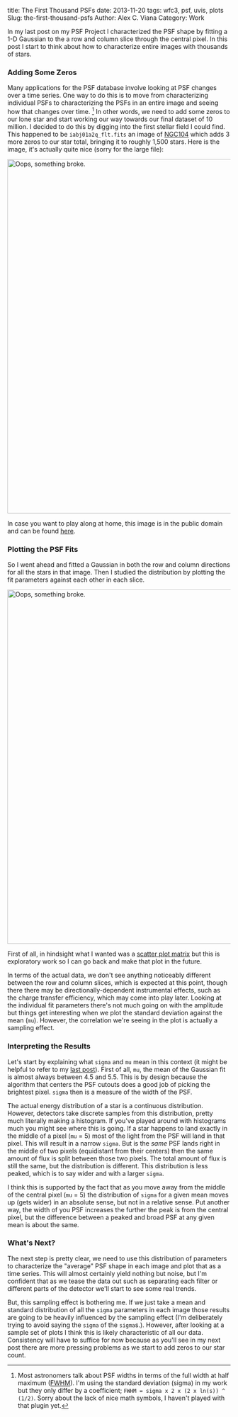title: The First Thousand PSFs
date: 2013-11-20
tags: wfc3, psf, uvis, plots
Slug: the-first-thousand-psfs
Author: Alex C. Viana
Category: Work

In my last post on my PSF Project I characterized the PSF shape by fitting a 1-D Gaussian to the a row and column slice through the central pixel. In this post I start to think about how to characterize entire images with thousands of stars.

### Adding Some Zeros

Many applications for the PSF database involve looking at PSF changes over a time series. One way to do this is to move from characterizing individual PSFs to characterizing the PSFs in an entire image and seeing how that changes over time. [^1] In other words, we need to add some zeros to our lone star and start working our way towards our final dataset of 10 million. I decided to do this by digging into the first stellar field I could find. This happened to be `iabj01a2q_flt.fits` an image of [NGC104](http://en.wikipedia.org/wiki/47_Tucanae) which adds 3 more zeros to our star total, bringing it to roughly 1,500 stars. Here is the image, it's actually quite nice (sorry for the large file):

<img style="width: 800px; max-width: 100%; height: auto;" alt="Oops, something broke." src="/images/Visit01-iabj01a2q_flt.jpg" />

In case you want to play along at home, this image is in the public domain and can be found [here](http://archive.stsci.edu/cgi-bin/mastpreview?mission=hst&dataid=IABJ01A2Q). 

### Plotting the PSF Fits

So I went ahead and fitted a Gaussian in both the row and column directions for all the stars in that image. Then I studied the distribution by plotting the fit parameters against each other in each slice.

<img style="width: 800px; max-width: 100%; height: auto;" alt="Oops, something broke." src="/images/image_variable_matrix.png" />

First of all, in hindsight what I wanted was a [scatter plot matrix](https://www.google.com/webhp#q=scatter%20plot%20matrix) but this is exploratory work so I can go back and make that plot in the future.

In terms of the actual data, we don't see anything noticeably different between the row and column slices, which is expected at this point, though there there may be directionally-dependent instrumental effects, such as the charge transfer efficiency, which may come into play later. Looking at the individual fit parameters there's not much going on with the amplitude but things get interesting when we plot the standard deviation against the mean (`mu`). However, the correlation we're seeing in the plot is actually a sampling effect. 

### Interpreting the Results

Let's start by explaining what `sigma` and `mu` mean in this context (it might be helpful to refer to my [last post](http://acviana.github.io/posts/2013/11/18/counting-to-10-million-stars/)). First of all, `mu`, the mean of the Gaussian fit is almost always between 4.5 and 5.5. This is by design because the algorithm that centers the PSF cutouts does a good job of picking the brightest pixel. `sigma` then is a measure of the width of the PSF. 

The actual energy distribution of a star is a continuous distribution. However, detectors take discrete samples from this distribution, pretty much literally making a histogram. If you've played around with histograms much you might see where this is going. If a star happens to land exactly in the middle of a pixel (`mu` = 5) most of the light from the PSF will land in that pixel. This will result in a narrow `sigma`. But is the _same_ PSF lands right in the middle of two pixels (equidistant from their centers) then the same amount of flux is split between those two pixels. The total amount of flux is still the same, but the distribution is different. This distribution is less peaked, which is to say wider and with a larger `sigma`. 

I think this is supported by the fact that as you move away from the middle of the central pixel (`mu` = 5) the distribution of `sigma` for a given mean moves up (gets wider) in an absolute sense, but not in a relative sense. Put another way, the width of you PSF increases the further the peak is from the central pixel, but the difference between a peaked and broad PSF at any given mean is about the same.

### What's Next?

The next step is pretty clear, we need to use this distribution of parameters to characterize the "average" PSF shape in each image and plot that as a time series. This will almost certainly yield nothing but noise, but I'm confident that as we tease the data out such as separating each filter or different parts of the detector we'll start to see some real trends.

But, this sampling effect is bothering me. If we just take a mean and standard distribution of all the `sigma` parameters in each image those results are going to be heavily influenced by the sampling effect (I'm deliberately trying to avoid saying the `sigma` of the `sigma`s.). However, after looking at a sample set of plots I think this is likely characteristic of all our data. Consistency will have to suffice for now because as you'll see in my next post there are more pressing problems as we start to add zeros to our star count. 

[^1]: Most astronomers talk about PSF widths in terms of the full width at half maximum ([FWHM](http://en.wikipedia.org/wiki/Full_width_at_half_maximum)). I'm using the standard deviation (sigma) in my work but they only differ by a coefficient; `FWHM = sigma x 2 x (2 x ln(s)) ^ (1/2)`. Sorry about the lack of nice math symbols, I haven't played with that plugin yet.